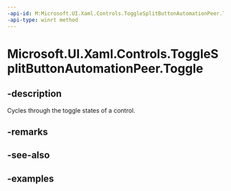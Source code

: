 ```yaml
---
-api-id: M:Microsoft.UI.Xaml.Controls.ToggleSplitButtonAutomationPeer.Toggle
-api-type: winrt method
---
```

<!-- Method syntax.
public void ToggleSplitButtonAutomationPeer.Toggle()
-->

# Microsoft.UI.Xaml.Controls.ToggleSplitButtonAutomationPeer.Toggle


## -description

Cycles through the toggle states of a control.


## -remarks


## -see-also


## -examples


